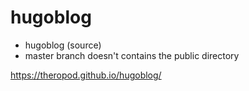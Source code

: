 # hugoblog
- hugoblog (source)
- master branch doesn't contains the public directory

 https://theropod.github.io/hugoblog/
